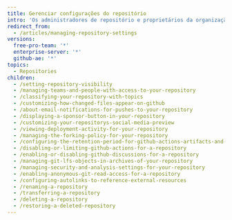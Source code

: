 ```yaml
---
title: Gerenciar configurações do repositório
intro: 'Os administradores de repositório e proprietários da organização podem alterar as configurações de um repositório como nome, propriedade e visibilidade ou excluir o repositório.'
redirect_from:
  - /articles/managing-repository-settings
versions:
  free-pro-team: '*'
  enterprise-server: '*'
  github-ae: '*'
topics:
  - Repositories
children:
  - /setting-repository-visibility
  - /managing-teams-and-people-with-access-to-your-repository
  - /classifying-your-repository-with-topics
  - /customizing-how-changed-files-appear-on-github
  - /about-email-notifications-for-pushes-to-your-repository
  - /displaying-a-sponsor-button-in-your-repository
  - /customizing-your-repositorys-social-media-preview
  - /viewing-deployment-activity-for-your-repository
  - /managing-the-forking-policy-for-your-repository
  - /configuring-the-retention-period-for-github-actions-artifacts-and-logs-in-your-repository
  - /disabling-or-limiting-github-actions-for-a-repository
  - /enabling-or-disabling-github-discussions-for-a-repository
  - /managing-git-lfs-objects-in-archives-of-your-repository
  - /managing-security-and-analysis-settings-for-your-repository
  - /enabling-anonymous-git-read-access-for-a-repository
  - /configuring-autolinks-to-reference-external-resources
  - /renaming-a-repository
  - /transferring-a-repository
  - /deleting-a-repository
  - /restoring-a-deleted-repository
---
```


